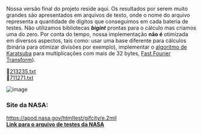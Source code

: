 Nossa versão final do projeto reside aqui. Os resultados por serem muito grandes são apresentados em arquivos de texto, onde o nome do arquivo representa a quantidade de dígitos que conseguimos em cada bateria de testes.
Não utilizamos bibliotecas __*bigint*__ prontas para o cálculo mas criamos uma do zero. Por conta do tempo, nossa implementação __não é__ otimizada em diversos aspectos, tais como: usar uma base diferente para cálculos (binária para otimizar divisões por exemplo), implementar o [algoritmo de Karatsuba](https://en.wikipedia.org/wiki/Karatsuba_algorithm) para multiplicações com mais de 32 bytes, [Fast Fourier Transform](https://en.wikipedia.org/wiki/Fast_Fourier_transform)). 

:page_facing_up:[213235.txt](https://raw.githubusercontent.com/EliederSousa/Lab-Paralela/main/Projeto/Final/213237.txt)  
:page_facing_up:[711271.txt](https://raw.githubusercontent.com/EliederSousa/Lab-Paralela/main/Projeto/Final/711273.txt)  


![image](https://user-images.githubusercontent.com/16262291/203663238-30197d9b-3bdf-433a-9d4f-2a30b25382d4.png)



### Site da NASA:  
https://apod.nasa.gov/htmltest/gifcity/e.2mil  
__[Link para o arquivo de testes da NASA](https://raw.githubusercontent.com/EliederSousa/Lab-Paralela/main/Projeto/Final/nasa.txt)__
